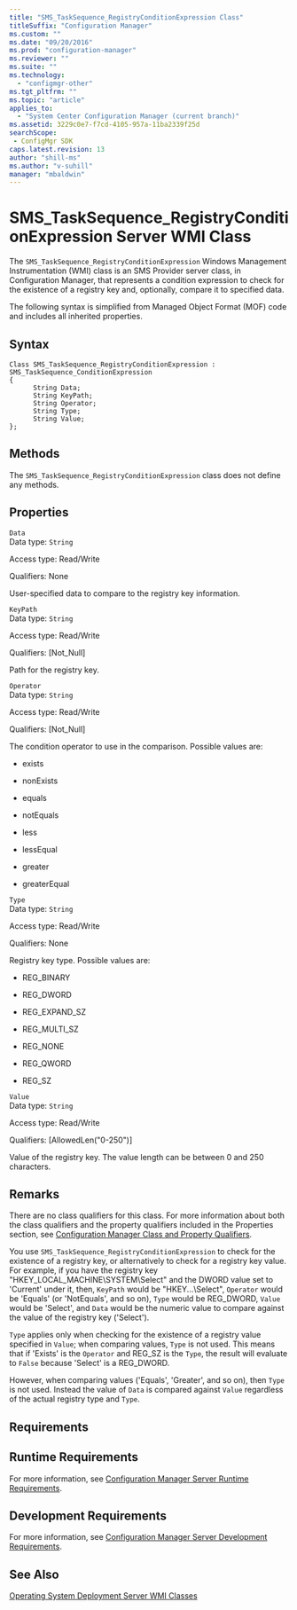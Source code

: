 ```yaml
---
title: "SMS_TaskSequence_RegistryConditionExpression Class"
titleSuffix: "Configuration Manager"
ms.custom: ""
ms.date: "09/20/2016"
ms.prod: "configuration-manager"
ms.reviewer: ""
ms.suite: ""
ms.technology:
  - "configmgr-other"
ms.tgt_pltfrm: ""
ms.topic: "article"
applies_to:
  - "System Center Configuration Manager (current branch)"
ms.assetid: 3229c0e7-f7cd-4105-957a-11ba2339f25dsearchScope: - ConfigMgr SDK
caps.latest.revision: 13
author: "shill-ms"
ms.author: "v-suhill"
manager: "mbaldwin"
---
```

# SMS_TaskSequence_RegistryConditionExpression Server WMI Class
The `SMS_TaskSequence_RegistryConditionExpression` Windows Management Instrumentation (WMI) class is an SMS Provider server class, in Configuration Manager, that represents a condition expression to check for the existence of a registry key and, optionally, compare it to specified data.  

 The following syntax is simplified from Managed Object Format (MOF) code and includes all inherited properties.  

## Syntax  

```  
Class SMS_TaskSequence_RegistryConditionExpression : SMS_TaskSequence_ConditionExpression  
{  
      String Data;  
      String KeyPath;  
      String Operator;  
      String Type;  
      String Value;  
};  
```  

## Methods  
 The `SMS_TaskSequence_RegistryConditionExpression` class does not define any methods.  

## Properties  
 `Data`  
 Data type: `String`  

 Access type: Read/Write  

 Qualifiers: None  

 User-specified data to compare to the registry key information.  

 `KeyPath`  
 Data type: `String`  

 Access type: Read/Write  

 Qualifiers: [Not_Null]  

 Path for the registry key.  

 `Operator`  
 Data type: `String`  

 Access type: Read/Write  

 Qualifiers: [Not_Null]  

 The condition operator to use in the comparison. Possible values are:  

-   exists  

-   nonExists  

-   equals  

-   notEquals  

-   less  

-   lessEqual  

-   greater  

-   greaterEqual  

 `Type`  
 Data type: `String`  

 Access type: Read/Write  

 Qualifiers: None  

 Registry key type. Possible values are:  

-   REG_BINARY  

-   REG_DWORD  

-   REG_EXPAND_SZ  

-   REG_MULTI_SZ  

-   REG_NONE  

-   REG_QWORD  

-   REG_SZ  

 `Value`  
 Data type: `String`  

 Access type: Read/Write  

 Qualifiers: [AllowedLen("0-250")]  

 Value of the registry key. The value length can be between 0 and 250 characters.  

## Remarks  
 There are no class qualifiers for this class. For more information about both the class qualifiers and the property qualifiers included in the Properties section, see [Configuration Manager Class and Property Qualifiers](../../../develop/reference/misc/class-and-property-qualifiers.md).  

 You use `SMS_TaskSequence_RegistryConditionExpression` to check for the existence of a registry key, or alternatively to check for a registry key value. For example, if you have the registry key "HKEY_LOCAL_MACHINE\SYSTEM\Select" and the DWORD value set to 'Current' under it, then, `KeyPath` would be "HKEY...\Select", `Operator` would be 'Equals' (or 'NotEquals', and so on), `Type` would be REG_DWORD, `Value` would be 'Select', and `Data` would be the numeric value to compare against the value of the registry key ('Select').  

 `Type` applies only when checking for the existence of a registry value specified in `Value`; when comparing values, `Type` is not used. This means that if 'Exists' is the `Operator` and REG_SZ is the `Type`, the result will evaluate to `False` because 'Select' is a REG_DWORD.  

 However, when comparing values ('Equals', 'Greater', and so on), then `Type` is not used. Instead the value of `Data` is compared against `Value` regardless of the actual registry type and `Type`.  

## Requirements  

## Runtime Requirements  
 For more information, see [Configuration Manager Server Runtime Requirements](../../../develop/core/reqs/server-runtime-requirements.md).  

## Development Requirements  
 For more information, see [Configuration Manager Server Development Requirements](../../../develop/core/reqs/server-development-requirements.md).  

## See Also  
 [Operating System Deployment Server WMI Classes](../../../develop/reference/osd/operating-system-deployment-server-wmi-classes.md)
